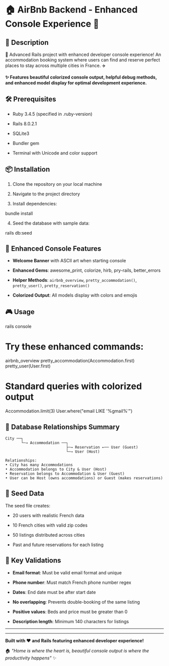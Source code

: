 # 🏠 AirBnb Backend - Enhanced Console Experience 🌟

## 📖 Description

🚀 Advanced Rails project with enhanced developer console experience! An accommodation booking system where users can find and reserve perfect places to stay across multiple cities in France. ✈️

**✨ Features beautiful colorized console output, helpful debug methods, and enhanced model display for optimal development experience.**

## 🛠️ Prerequisites

- Ruby 3.4.5 (specified in .ruby-version)

- Rails 8.0.2.1

- SQLite3

- Bundler gem

- Terminal with Unicode and color support

## 📦 Installation

1.  Clone the repository on your local machine

2.  Navigate to the project directory

3.  Install dependencies:

bundle install

4.  Seed the database with sample data:

rails db:seed

## 🎨 Enhanced Console Features

- **Welcome Banner** with ASCII art when starting console

- **Enhanced Gems**: awesome_print, colorize, hirb, pry-rails, better_errors

- **Helper Methods**: `airbnb_overview`, `pretty_accommodation()`, `pretty_user()`, `pretty_reservation()`

- **Colorized Output**: All models display with colors and emojis

## 🎮 Usage

rails console
​

# Try these enhanced commands:

airbnb_overview
pretty_accommodation(Accommodation.first)
pretty_user(User.first)
​

# Standard queries with colorized output

Accommodation.limit(3)
User.where("email LIKE '%gmail%'")

## 🔄 Database Relationships Summary

```text
City ──┐
       └─→ Accommodation ──┐
                           ├─→ Reservation ←── User (Guest)
                           └─→ User (Host)

Relationships:
• City has many Accommodations
• Accommodation belongs to City & User (Host)  
• Reservation belongs to Accommodation & User (Guest)
• User can be Host (owns accommodations) or Guest (makes reservations)
```

## 🌱 Seed Data

The seed file creates:

- 20 users with realistic French data

- 10 French cities with valid zip codes

- 50 listings distributed across cities

- Past and future reservations for each listing

## 🔐 Key Validations

- **Email format**: Must be valid email format and unique

- **Phone number**: Must match French phone number regex

- **Dates**: End date must be after start date

- **No overlapping**: Prevents double-booking of the same listing

- **Positive values**: Beds and price must be greater than 0

- **Description length**: Minimum 140 characters for listings

---

---

**Built with ❤️ and Rails featuring enhanced developer experience!**

🏠 _"Home is where the heart is, beautiful console output is where the productivity happens"_ ✨
